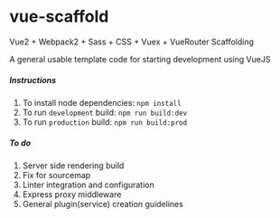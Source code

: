 # vue-scaffold

Vue2 + Webpack2 + Sass + CSS + Vuex + VueRouter Scaffolding

A general usable template code for starting development using VueJS

##### Instructions

1. To install node dependencies:
  `npm install`
2. To run `development` build:
 `npm run build:dev`
3. To run `production` build:
 `npm run build:prod`

##### To do
1. Server side rendering build
2. Fix for sourcemap
3. Linter integration and configuration
4. Express proxy middleware
5. General plugin(service) creation guidelines
